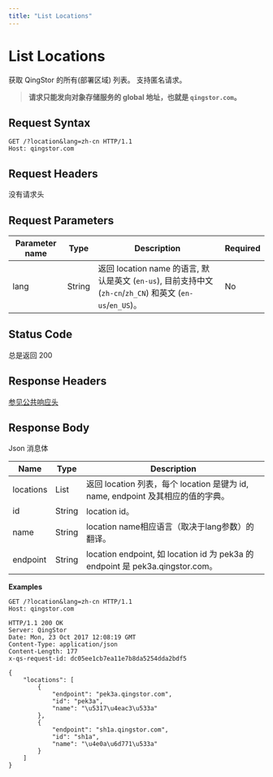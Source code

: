 ```yaml
---
title: "List Locations"
---
```


# List Locations

获取 QingStor 的所有(部署区域) 列表。
支持匿名请求。

> **请求只能发向对象存储服务的 global 地址，也就是 `qingstor.com`。**

## Request Syntax

```http
GET /?location&lang=zh-cn HTTP/1.1
Host: qingstor.com
```

## Request Headers

没有请求头

## Request Parameters

| Parameter name | Type | Description | Required |
| - | - | - | - |
| lang | String | 返回 location name 的语言, 默认是英文 (`en-us`), 目前支持中文 (`zh-cn`/`zh_CN`) 和英文 (`en-us`/`en_US`)。| No |

## Status Code

总是返回 200

## Response Headers

[参见公共响应头](../../common_header#响应头字段-request-header)

## Response Body

Json 消息体

| Name | Type | Description |
| - | - | - |
| locations | List | 返回 location 列表，每个 location 是键为 id, name, endpoint 及其相应的值的字典。|
| id | String | location id。 |
| name | String | location name相应语言（取决于lang参数）的翻译。|
| endpoint | String | location endpoint, 如 location id 为 pek3a 的 endpoint 是 pek3a.qingstor.com。 |

**Examples**

```http
GET /?location&lang=zh-cn HTTP/1.1
Host: qingstor.com
```

```http
HTTP/1.1 200 OK
Server: QingStor
Date: Mon, 23 Oct 2017 12:08:19 GMT
Content-Type: application/json
Content-Length: 177
x-qs-request-id: dc05ee1cb7ea11e7b8da5254dda2bdf5

{
    "locations": [
        {
            "endpoint": "pek3a.qingstor.com",
            "id": "pek3a",
            "name": "\u5317\u4eac3\u533a"
        },
        {
            "endpoint": "sh1a.qingstor.com",
            "id": "sh1a",
            "name": "\u4e0a\u6d771\u533a"
        }
    ]
}
```
